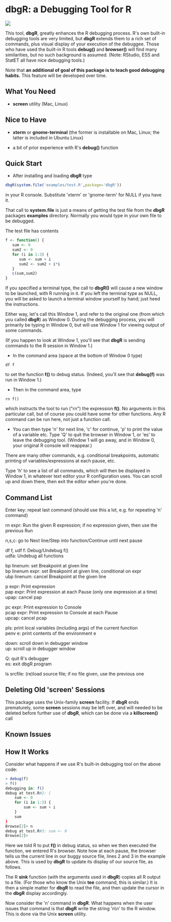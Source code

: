 
# dbgR:  a Debugging Tool for R
   
<img src = http://heather.cs.ucdavis.edu/debugRcartoon.png>

This tool, **dbgR**, greatly enhances the R debugging process.  R's own
built-in debugging tools are very limited, but **dbgR** extends them to
a rich set of commands, plus visual display of your execution of the
debuggee.  Those who have used the built-in R tools **debug()** and
**browser()** will find many similarities, but no such background is
assumed.  (Note:  RStudio, ESS and StatET all have nice debugging
tools.)

Note that **an additional of goal of this package is to teach good
debugging habits.**  This feature will be developed over time.

## What You Need

* **screen** utility (Mac, Linux)

## Nice to Have

* **xterm** or **gnome-terminal** (the former is installable on Mac, Linux;
  the latter is included in Ubuntu Linux)

* a bit of prior experience with R's **debug()** function

## Quick Start

* After installing and loading **dbgR** type

``` R
dbgR(system.file('examples/test.R',package='dbgR'))
```

in your R console.  Substitute 'xterm' or 'gnome-term' for NULL if you have it.

That call to **system.file** is just a means of getting the test file
from the **dbgR** packages **examples** directory.  Normally you would
type in your own file to be debugged.

The test file has contents

```R
f <- function() {
   sum <- 0
   sum2 <- 0
   for (i in 1:3) {
      sum <- sum + i
      sum2 <- sum2 + i*i
   }
   c(sum,sum2)
}
```

If you specified a terminal type, the call to **dbgR()** will cause a
new window to be launched, with R running in it.  If you left the
terminal type as NULL, you will be asked to launch a terminal window
yourself by hand; just heed the instructions.  

Either way, let's call this Window 1, and refer to the original one
(from which you called **dbgR**) as Window 0.  During the debugging
process, you will primarily be typing in Window 0, but will use
Window 1 for viewing output of some commands. 

(If you happen to look at Window 1, you'll see that **dbgR** is sending
commands to the R session in Window 1.) 

* In the command area (space at the bottom of Window 0 type)

```
df f
```

to set the function <strong>f()</strong> to debug status.  (Indeed,
you'll see that **debug(f)** was run in Window 1.)

* Then in the command area, type

```
rn f()
```

which instructs the tool to run ("rn") the expression **f()**.  No
arguments in this particular call, but of course you could have some for
other functions.  Any R command can be run here, not just a function
call.

* You can then type 'n' for next line, 'c' for continue, 
'p' to print the value of a variable etc. 
Type 'Q' to quit the browser in Window 1, or 'es' to 
leave the debugging tool.  (Window 1 will go away, and in Window 0, your
original R console will reappear.)

There are many other commands, e.g. conditional breakpoints, automatic
printing of variables/expressions at each pause, etc.  

Type 'h' to see a list of all commands, which will then be displayed in
Window 1, in whatever text editor your R configuration uses.  You can
scroll up and down there, then exit the editor when you're done.

## Command List

Enter key:  repeat last command (should use this a lot, e.g. for
repeating 'n' command)
  
rn expr:  Run the given R expression; if no expression given, then
use the previous Run
  
n,s,c:  go to Next line/Step into function/Continue until next pause
  
df f, udf f:  Debug/Undebug f()
<br>udfa:  Undebug all functions
  
bp linenum:  set Breakpoint at given line
<br>bp linenum expr:  set Breakpoint at given line, conditional on expr
<br>ubp linenum:  cancel Breakpoint at the given line
  
p expr:  Print expression
<br>pap expr:  Print expression at each Pause (only one expression at a time)
<br>upap:  cancel pap
  
pc expr:  Print expression to Console
<br>pcap expr:  Print expression to Console at each Pause 
<br>upcap:  cancel pcap

pls: print local variables (including args) of the current function
<br>penv e: print contents of the environment e

down: scroll down in debugger window
<br>up: scroll up in debugger window
  
Q:  quit R's debugger
<br>es:  exit dbgR program
  
ls srcfile:  (re)load source file; if no file given, use the previous one

## Deleting Old 'screen' Sessions

This package uses the Unix-family **screen** facility.  If **dbgR** ends
prematurely, some **screen** sessions may be left over, and will needed
to be deleted before further use of **dbgR**, which can be done via a
**killscreen()** call

## Known Issues


## How It Works

Consider what happens if we use R's built-in debugging tool on the
above code:

```R
> debug(f)
> f()
debugging in: f()
debug at test.R#2: {
    sum <- 0
    for (i in 1:3) {
        sum <- sum + i
    }
    sum
}
Browse[2]> n
debug at test.R#3: sum <- 0
Browse[2]> 
```

Here we told R to put **f()** in debug status, so when we then executed the
function, we entered R's browser.  Note how at each pause, the browser 
tells us the current line in our buggy source file, lines 2 and 3 in the
example above.  This is used by **dbgR** to update its display of our
source file, as follows.

The R **sink** function (with the arguments used in **dbgR**) copies
all R output to a file.  (For those who know the Unix **tee** command,
this is similar.)  It is then a simple matter for **dbgR** to read the
file, and then update the cursor in the **dbgR** display accordingly.

Now consider the 'n' command in **dbgR**.  What happens when the
user issues that command is that **dbgR** write the string 'n\n' to
the R window.  This is done via the Unix **screen** utility.

